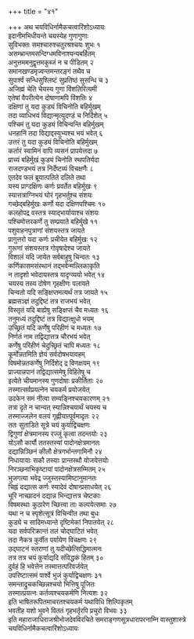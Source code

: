 +++
title = "४१"

+++
अथ चयविधिर्नामैकचत्वारिंशोऽध्यायः  
इदानीमभिधीयन्ते चयस्येह गुणागुणाः  
सुविभक्तः समश्चारुश्चतुरश्रश्चयः शुभः १  
असम्भ्रान्तमसन्दिग्धमविनाश्यन्यबर्हितम्  
अनुत्तममनुद्वृत्तमकुब्जं न च पीडितम् २  
समानखण्डमृज्वन्तमन्तरङ्गं तथैव च  
सुपार्श्वं सन्धिसुश्लिष्टं सुप्रतिष्ठं सुसन्धि च ३  
अजिह्मं चेति चेयस्य गुणा विंशतिरित्यमी  
एतेषां वैपरीत्येन दोषाणामपि विंशतिः ४  
दक्षिणां तु यदा कुड्यं विचिनोति बहिर्मुखम्  
तदा व्याधिभयं विद्यान्मृत्युदण्डं च निर्दिशेत् ५  
पश्चिमं तु यदा कुड्यं विचिन्वन्ति बहिर्मुखम्  
धनहानिं तदा विद्याद्दस्युभ्यश्च भयं भवेत् ६  
उत्तरं तु यदा कुड्यं विचिनोति बहिर्मुखम्  
कर्तारं स्वामिनं वापि व्यसनं प्रापयेत्तदा ७  
प्राच्यं बहिर्मुखं कुड्यं चिनोति स्थपतिर्यदा  
राजदण्डभयं तत्र निर्देष्टव्यं विचक्षणैः ८  
एतदेव फलं ब्रूयात्पतिते दलिते तथा  
यस्य प्राग्दक्षिणः कर्णः प्रवर्तेत बहिर्मुखः ९  
स्यात्तत्राग्निभयं घोरं गृहभर्तुश्च संशयः  
गच्छेद्बहिर्मुखः कर्णो यदा दक्षिणपश्चिमः १०  
कलहोपद्र वस्तत्र स्याद्भार्यायाश्च संशयः  
पश्चिमोत्तरकर्णे तु सम्प्रयाते बहिर्मुखे ११  
पशुवाहनपुत्राणां संशयस्तत्र जायते  
प्रागुत्तरो यदा कर्णः प्रचीयेत बहिर्मुखः १२  
गुरूणां संशयस्तत्र गोवृषादेश्च जायते  
विशालं यदि जायेत सर्वबाहुषु चिन्वतः १३  
कर्णिकासमसंस्थानं तद्भवेन्मल्लिकाकृति  
न तादृशो भवेदायस्तत्र यादृग्व्ययो भवेत् १४  
चयस्य तस्य दोषेण गृहक्षीणः पलायते  
चिन्वतो यदि सङ्क्षिप्तमत्यर्थं तत्र जायते १५  
ब्रह्मसञ्ज्ञं तदुद्दिष्टं तत्र राजभयं भवेत्  
विस्तृतं यदि बाह्येषु सङ्क्षिप्तं चैव मध्यतः १६  
तनुमध्यं तदुद्दिष्टं तत्र विद्यात्क्षुधो भयम्  
उच्छ्रितं यदि कर्णेषु परिहीणं च मध्यतः १७  
निर्णतं नाम तद्विद्यात्तत्र चौरभयं भवेत्  
कर्णेषु परिहीणं चेदुच्छ्रितं चापि मध्यतः १८  
कूर्मोन्नतमिति ज्ञेयं सर्वदोषभयावहम्  
विषमोन्नतकर्णेषु निर्दिशेद् द्र विणक्षयम् १९  
प्राज्यान्नपानं तद्विद्यात्समेषु विहितेषु च  
इत्येते चीयमानस्य गुणदोषाः प्रकीर्तिताः २०  
तस्मात्सर्वप्रयत्नेन चयकर्म प्रयोजयेत्  
उदकेन समं नीत्वा सम्यङ्निश्चयकारणम् २१  
तत्रा दृते न चान्यत् स्यान्निश्चयार्थं चयस्य च  
तस्माज्जलेन वलयं गृह्णीयात्पूर्वमादृतः २२  
ततः सुताडिते सूत्रे चयं कुर्याद्विचक्षणः  
द्विगुणां क्षेत्रमानस्य रज्जुं कृत्वा तदन्तयोः २३  
योऽसौ कार्यौ ततस्तस्यां पादोनक्षेत्रमानतः  
दद्यान्निञ्छिनं कीलौ क्षेत्रगर्भान्तगामिनौ २४  
निधायायाः सकौ तस्याः प्रान्तस्थौ योजयेत्तयोः  
निरञ्छनाभिकृष्टायां पादोनक्षेत्रसम्मितम् २५  
भुजगत्या भवेद्र ज्जुस्तस्यामिष्टानुमानतः  
चिह्नं दद्यात्स कर्णः स्यादेवं दोषान्प्रसाधयेत् २६  
भूरि नाच्छादनं दद्यान्न भिन्द्यात्तत्र चेष्टकाः  
विषमस्थाः कुठारेण च्छित्त्वा ताः कल्पयेत्समाः २७  
यथा न च स्पृशेत्सूत्रं विचिन्वीत तथा बुधः  
कुड्ये च सादिमध्यान्ते दृष्टिमेकां निपातयेत् २८  
यदा सर्वपरिक्रान्तं तलं चोद्घाटितं भवेत्  
तदा नैकत्र कुर्वीत पर्यायेण विचक्षणः २९  
उद्घाटनं स्तराणां तु यदीच्छेत्सिद्धिमात्मनः  
तत्र तत्र चयं कुर्याद्यदि संविद्धकं हितम् ३०  
दुर्वहं हि भवेत्तेन तस्मात्तत्परिवर्जयेत्  
उपरिष्टात्समं पार्श्वे भुजं कुर्याद्विचक्षणः ३१  
समन्ताद्रुचकच्छिन्नश्चयो भित्तिषु पूजितः  
तस्मात्प्रयत्नः कर्तव्यश्चयकर्मणि नित्यशः ३२  
इति भाषितरूपितमाचरतश्चयकर्म यथाविधि शिल्पिकृतम्  
भवतीह यशो भुवने विततं गृहभर्तृरपि प्रचुरो विभवः ३३  
इति महाराजाधिराजश्रीभोजदेवविरचिते समराङ्गणसूत्रधारापरनाम्नि
वास्तुशास्त्रे चयविधिर्नामैकचत्वारिंशोऽध्यायः  
   

